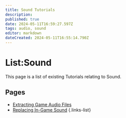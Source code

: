 ```yaml
---
title: Sound Tutorials
description: 
published: true
date: 2024-05-11T16:59:27.597Z
tags: audio, sound
editor: markdown
dateCreated: 2024-05-11T16:55:14.790Z
---
```


# List:Sound
This page is a list of existing Tutorials relating to Sound.

## Pages
- [Extracting Game Audio Files](Extract-Audio)
- [Replacing In-Game Sound](Replace-Sound)
{.links-list}